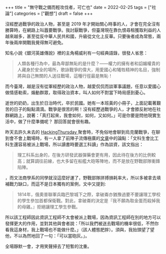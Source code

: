 +++
title = "無守戰之備而輕攻伐者，可亡也"
date = 2022-02-25
tags = ["社論"]
categories = ["觀想"]
draft = false
+++

沒經歷過戰爭的政治人物，甚至是 2019 年才開始關心時事的人，才會在完全沒有勝算時，在網路上叫囂要戰爭。我討厭戰爭，但臺灣現在靠仇恨尋租獲取利益的人越來越多，甚至從反中華人民共和國，升級從文化上反華。只要後者成為常態，兩年後兩岸開戰我覺得無可避免。

知名小說《銀河英雄傳說》裡的主角楊威利有一句經典語錄，很發人省思：

> 人類各種行為中，最為卑鄙無恥的是什麼？——權力的擁有者和諂媚權貴的人藏身於安全的場所，歌詠戰爭的偉大，用愛國心和犧牲精神的名目，強制將與自己無關的人送往戰場，這種行徑最是無恥！

而今臺灣，越是沒有從軍經歷的政治人物，越愛侃侃而談軍事議題，任意以愛國心做情感勒索，煽動群眾，取得政治資本，叫人如何不對當下時局感到憂心。

逝世的奶奶，出生於日治時代，卒於民國。她有一本班黃的小冊子，上面記載著艱苦的日子的點點滴滴。戰爭是很苦的啊！沒有經歷過戰爭的人，才會膝反射地在社群網路上，說著：「真打起來，我會如何，如何，又如何。」可是你要是問他現實生活中，做了什麼準備呢？ 那回答就會很有趣。

昨天去許久未去的 [HackingThursday ](https://www.hackingthursday.org/)聚會時，不免俗地會聊到烏克蘭戰爭，在聊到會不會上戰場時，有一人拿了前陣子流傳極廣的[文章](https://www.i-media.tw/Article/Detail/18414kj)中的論點：「文科生會比工科生還容易被派上戰場，所以讀書時要選工科讀」作為談資，該文指出：

> 理工科系出身的，在後方研發武器彈藥會更有用，因此待在後方的比例較高；就算調往前線，也大多留在船艦大砲等陣地，而不是放在野戰部隊衝鋒陷陣。

，而文法商學系的同學就沒這麼好運了，野戰部隊拼搏損耗率大，所以多被拿去填補戰力缺口，而這不是日本獨有的案例，文中又提到:

> 1814年，俄奧普聯軍兵臨巴黎城下之際，拿破崙亦猶豫過要不要讓理工學校的學生參加首都保衛戰。對此，拿破崙的決定是『我不願為取金蛋而殺掉我的母雞。』拒絕讓理工學生參戰。

所以該工程師因此資訊工程師不太會被派上戰場，因為資訊工程師在別的地方可以發揮更大的作用，並對其他與會者說：「所以我們被送去戰場的機率很低，不然你看我這身材，我上戰場也不能做什麼。」（該人體態肥胖）。須與，我抬頭望了望他，不以為然地回了一句：「可以當砲灰。」。

全場靜默一會，才用笑聲掃去了短暫的沈重。
